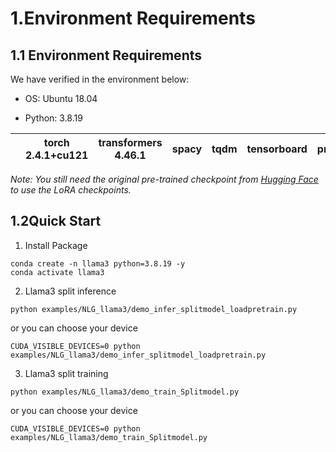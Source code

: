 # 1.Environment Requirements
## 1.1 Environment Requirements

We have verified in the environment below:

+ OS: Ubuntu 18.04 

+ Python: 3.8.19

|    |torch <br> 2.4.1+cu121  |  transformers<br>4.46.1 | spacy | tqdm | tensorboard|progress|
|---|:---:|:---:|---|---|---|---|

<i>Note: You still need the original pre-trained checkpoint from [Hugging Face](https://huggingface.co/) to use the LoRA checkpoints.</i>

## 1.2Quick Start
1. Install Package
```Shell
conda create -n llama3 python=3.8.19 -y
conda activate llama3
```
2. Llama3 split inference
```shell
python examples/NLG_llama3/demo_infer_splitmodel_loadpretrain.py
```
or you can choose your device
```shell
CUDA_VISIBLE_DEVICES=0 python examples/NLG_llama3/demo_infer_splitmodel_loadpretrain.py
```
3. Llama3 split training
```shell
python examples/NLG_llama3/demo_train_Splitmodel.py
```
or you can choose your device
```shell
CUDA_VISIBLE_DEVICES=0 python examples/NLG_llama3/demo_train_Splitmodel.py
```

